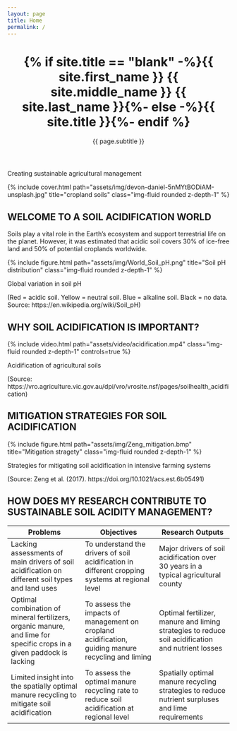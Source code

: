 ```yaml
---
layout: page
title: Home
permalink: /
---
```

<div class="post">
        <header class="post-header">
          <h1 class="post-title">
            {% if site.title == "blank" -%}<span class="font-weight-bold">{{ site.first_name }}</span> {{ site.middle_name }} {{ site.last_name }}{%- else -%}{{ site.title }}{%- endif %}
          </h1>
          <p class="desc">{{ page.subtitle }}</p>
        </header>
<div>

Creating sustainable agricultural management
<div class="header-bar">
 <div class="row">
  {% include cover.html path="assets/img/devon-daniel-5nMYtBODiAM-unsplash.jpg" title="cropland soils" class="img-fluid rounded z-depth-1" %}
 </div>
</div>

<div class="header-bar">
  <h2>WELCOME TO A SOIL ACIDIFICATION WORLD</h2>
  Soils play a vital role in the Earth’s ecosystem and support terrestrial life on the planet.
  However, it was estimated that acidic soil covers 30% of ice-free land and 50% of potential croplands worldwide.

  {% include figure.html path="assets/img/World_Soil_pH.png" title="Soil pH distribution" class="img-fluid rounded z-depth-1" %}

  Global variation in soil pH
  <div class="caption">
    (Red = acidic soil. Yellow = neutral soil. Blue = alkaline soil. Black = no data. Source: https://en.wikipedia.org/wiki/Soil_pH)
  </div>
</div>

<div class="header-bar">
  <h2>WHY SOIL ACIDIFICATION IS IMPORTANT?</h2>
  {% include video.html path="assets/video/acidification.mp4" class="img-fluid rounded z-depth-1" controls=true %}
  
  Acidification of agricultural soils
  <div class="caption">
    (Source: https://vro.agriculture.vic.gov.au/dpi/vro/vrosite.nsf/pages/soilhealth_acidification)
  </div>
</div>

<!-- Add a diagram -->
<div class="header-bar">
<h2>MITIGATION STRATEGIES FOR SOIL ACIDIFICATION</h2>
{% include figure.html path="assets/img/Zeng_mitigation.bmp" title="Mitigation stragety" class="img-fluid rounded z-depth-1" %}

 Strategies for mitigating soil acidification in intensive farming systems
  <div class="caption">
    (Source: Zeng et al. (2017). https://doi.org/10.1021/acs.est.6b05491)
  </div>
</div>

<!-- Add a table -->

<div class="header-bar">
<h2>HOW DOES MY RESEARCH CONTRIBUTE TO SUSTAINABLE SOIL ACIDITY MANAGEMENT?</h2>
<table>
<colgroup>
<col width="33%" />
<col width="33%" />
<col width="33%" />
</colgroup>
<thead>
<tr class="header">
<th>Problems</th>
<th>Objectives</th>
<th>Research Outputs</th>
</tr>
</thead>
<tbody>
<tr>
<td markdown="span">Lacking assessments of main drivers of soil acidification on different soil types and land uses</td>
<td markdown="span">To understand the drivers of soil acidification in different cropping systems at regional level</td>
<td markdown="span">Major drivers of soil acidification over 30 years in a typical agricultural county</td>
</tr>
<tr>
<td markdown="span">Optimal combination of mineral fertilizers, organic manure, and lime for specific crops in a given paddock is lacking</td>
<td markdown="span">To assess the impacts of management on cropland acidification, guiding manure recycling and liming</td>
<td markdown="span">Optimal fertilizer, manure and liming strategies to reduce soil acidification and nutrient losses </td>
</tr>
<tr>
<td markdown="span">Limited insight into the spatially optimal manure recycling to mitigate soil acidification</td>
<td markdown="span">To assess the optimal manure recycling rate to reduce soil acidification at regional level</td>
<td markdown="span">Spatially optimal manure recycling strategies to reduce nutrient surpluses and lime requirements</td>
</tr>
</tbody>
</table>
</div>